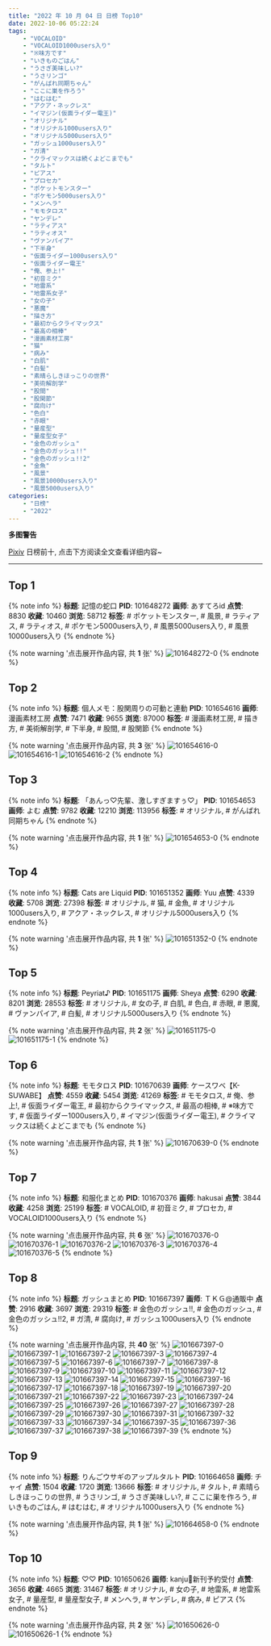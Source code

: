 ```yaml
---
title: "2022 年 10 月 04 日 日榜 Top10"
date: 2022-10-06 05:22:24
tags:
    - "VOCALOID"
    - "VOCALOID1000users入り"
    - "※味方です"
    - "いきものごはん"
    - "うさぎ美味しい?"
    - "うさリンゴ"
    - "がんばれ同期ちゃん"
    - "ここに巣を作ろう"
    - "はむはむ"
    - "アクア・ネックレス"
    - "イマジン(仮面ライダー電王)"
    - "オリジナル"
    - "オリジナル1000users入り"
    - "オリジナル5000users入り"
    - "ガッシュ1000users入り"
    - "ガ清"
    - "クライマックスは続くよどこまでも"
    - "タルト"
    - "ピアス"
    - "プロセカ"
    - "ポケットモンスター"
    - "ポケモン5000users入り"
    - "メンヘラ"
    - "モモタロス"
    - "ヤンデレ"
    - "ラティアス"
    - "ラティオス"
    - "ヴァンパイア"
    - "下半身"
    - "仮面ライダー1000users入り"
    - "仮面ライダー電王"
    - "俺、参上!"
    - "初音ミク"
    - "地雷系"
    - "地雷系女子"
    - "女の子"
    - "悪魔"
    - "描き方"
    - "最初からクライマックス"
    - "最高の相棒"
    - "漫画素材工房"
    - "猫"
    - "病み"
    - "白肌"
    - "白髪"
    - "素晴らしきほっこりの世界"
    - "美術解剖学"
    - "股間"
    - "股関節"
    - "腐向け"
    - "色白"
    - "赤眼"
    - "量産型"
    - "量産型女子"
    - "金色のガッシュ"
    - "金色のガッシュ!!"
    - "金色のガッシュ!!2"
    - "金魚"
    - "風景"
    - "風景10000users入り"
    - "風景5000users入り"
categories:
    - "日榜"
    - "2022"
---
```


<i class="fa fa-triangle-exclamation"></i>**多图警告**<i class="fa fa-triangle-exclamation"></i>

[Pixiv](https://www.pixiv.net/) 日榜前十, 点击下方阅读全文查看详细内容~

<!-- more -->

---

## Top 1

{% note info %}
**标题**: 記憶の蛇口
**PID**: 101648272 **画师**: あすてろid
**点赞**: 8830 **收藏**: 10460 **浏览**: 58712
**标签**: # ポケットモンスター, # 風景, # ラティアス, # ラティオス, # ポケモン5000users入り, # 風景5000users入り, # 風景10000users入り
{% endnote %}

{% note warning '点击展开作品内容, 共 **1** 张' %}
![101648272-0](https://i.pixiv.re/img-original/img/2022/10/03/00/00/09/101648272_p0.png)
{% endnote %}

## Top 2

{% note info %}
**标题**: 個人メモ：股関周りの可動と連動
**PID**: 101654616 **画师**: 漫画素材工房
**点赞**: 7471 **收藏**: 9655 **浏览**: 87000
**标签**: # 漫画素材工房, # 描き方, # 美術解剖学, # 下半身, # 股間, # 股関節
{% endnote %}

{% note warning '点击展开作品内容, 共 **3** 张' %}
![101654616-0](https://i.pixiv.re/img-original/img/2022/10/03/08/00/02/101654616_p0.jpg)
![101654616-1](https://i.pixiv.re/img-original/img/2022/10/03/08/00/02/101654616_p1.jpg)
![101654616-2](https://i.pixiv.re/img-original/img/2022/10/03/08/00/02/101654616_p2.jpg)
{% endnote %}

## Top 3

{% note info %}
**标题**: 「あんっ♡先輩、激しすぎますぅ♡」
**PID**: 101654653 **画师**: よむ
**点赞**: 9782 **收藏**: 12210 **浏览**: 113956
**标签**: # オリジナル, # がんばれ同期ちゃん
{% endnote %}

{% note warning '点击展开作品内容, 共 **1** 张' %}
![101654653-0](https://i.pixiv.re/img-original/img/2022/10/03/08/03/42/101654653_p0.png)
{% endnote %}

## Top 4

{% note info %}
**标题**: Cats are Liquid
**PID**: 101651352 **画师**: Yuu
**点赞**: 4339 **收藏**: 5708 **浏览**: 27398
**标签**: # オリジナル, # 猫, # 金魚, # オリジナル1000users入り, # アクア・ネックレス, # オリジナル5000users入り
{% endnote %}

{% note warning '点击展开作品内容, 共 **1** 张' %}
![101651352-0](https://i.pixiv.re/img-original/img/2022/10/03/02/09/56/101651352_p0.jpg)
{% endnote %}

## Top 5

{% note info %}
**标题**: Peyriat♪
**PID**: 101651175 **画师**: Sheya
**点赞**: 6290 **收藏**: 8201 **浏览**: 28553
**标签**: # オリジナル, # 女の子, # 白肌, # 色白, # 赤眼, # 悪魔, # ヴァンパイア, # 白髪, # オリジナル5000users入り
{% endnote %}

{% note warning '点击展开作品内容, 共 **2** 张' %}
![101651175-0](https://i.pixiv.re/img-original/img/2022/10/03/01/58/49/101651175_p0.jpg)
![101651175-1](https://i.pixiv.re/img-original/img/2022/10/03/01/58/49/101651175_p1.jpg)
{% endnote %}

## Top 6

{% note info %}
**标题**: モモタロス
**PID**: 101670639 **画师**: ケースワベ【K-SUWABE】
**点赞**: 4559 **收藏**: 5454 **浏览**: 41269
**标签**: # モモタロス, # 俺、参上!, # 仮面ライダー電王, # 最初からクライマックス, # 最高の相棒, # ※味方です, # 仮面ライダー1000users入り, # イマジン(仮面ライダー電王), # クライマックスは続くよどこまでも
{% endnote %}

{% note warning '点击展开作品内容, 共 **1** 张' %}
![101670639-0](https://i.pixiv.re/img-original/img/2022/10/04/00/06/42/101670639_p0.jpg)
{% endnote %}

## Top 7

{% note info %}
**标题**: 和服化まとめ
**PID**: 101670376 **画师**: hakusai
**点赞**: 3844 **收藏**: 4258 **浏览**: 25199
**标签**: # VOCALOID, # 初音ミク, # プロセカ, # VOCALOID1000users入り
{% endnote %}

{% note warning '点击展开作品内容, 共 **6** 张' %}
![101670376-0](https://i.pixiv.re/img-original/img/2022/10/04/00/00/31/101670376_p0.jpg)
![101670376-1](https://i.pixiv.re/img-original/img/2022/10/04/00/00/31/101670376_p1.jpg)
![101670376-2](https://i.pixiv.re/img-original/img/2022/10/04/00/00/31/101670376_p2.jpg)
![101670376-3](https://i.pixiv.re/img-original/img/2022/10/04/00/00/31/101670376_p3.jpg)
![101670376-4](https://i.pixiv.re/img-original/img/2022/10/04/00/00/31/101670376_p4.jpg)
![101670376-5](https://i.pixiv.re/img-original/img/2022/10/04/00/00/31/101670376_p5.jpg)
{% endnote %}

## Top 8

{% note info %}
**标题**: ガッシュまとめ
**PID**: 101667397 **画师**: ＴＫＧ@通販中
**点赞**: 2916 **收藏**: 3697 **浏览**: 29319
**标签**: # 金色のガッシュ!!, # 金色のガッシュ, # 金色のガッシュ!!2, # ガ清, # 腐向け, # ガッシュ1000users入り
{% endnote %}

{% note warning '点击展开作品内容, 共 **40** 张' %}
![101667397-0](https://i.pixiv.re/img-original/img/2022/10/03/22/11/28/101667397_p0.jpg)
![101667397-1](https://i.pixiv.re/img-original/img/2022/10/03/22/11/28/101667397_p1.jpg)
![101667397-2](https://i.pixiv.re/img-original/img/2022/10/03/22/11/28/101667397_p2.jpg)
![101667397-3](https://i.pixiv.re/img-original/img/2022/10/03/22/11/28/101667397_p3.jpg)
![101667397-4](https://i.pixiv.re/img-original/img/2022/10/03/22/11/28/101667397_p4.jpg)
![101667397-5](https://i.pixiv.re/img-original/img/2022/10/03/22/11/28/101667397_p5.jpg)
![101667397-6](https://i.pixiv.re/img-original/img/2022/10/03/22/11/28/101667397_p6.jpg)
![101667397-7](https://i.pixiv.re/img-original/img/2022/10/03/22/11/28/101667397_p7.jpg)
![101667397-8](https://i.pixiv.re/img-original/img/2022/10/03/22/11/28/101667397_p8.jpg)
![101667397-9](https://i.pixiv.re/img-original/img/2022/10/03/22/11/28/101667397_p9.jpg)
![101667397-10](https://i.pixiv.re/img-original/img/2022/10/03/22/11/28/101667397_p10.jpg)
![101667397-11](https://i.pixiv.re/img-original/img/2022/10/03/22/11/28/101667397_p11.jpg)
![101667397-12](https://i.pixiv.re/img-original/img/2022/10/03/22/11/28/101667397_p12.jpg)
![101667397-13](https://i.pixiv.re/img-original/img/2022/10/03/22/11/28/101667397_p13.jpg)
![101667397-14](https://i.pixiv.re/img-original/img/2022/10/03/22/11/28/101667397_p14.jpg)
![101667397-15](https://i.pixiv.re/img-original/img/2022/10/03/22/11/28/101667397_p15.jpg)
![101667397-16](https://i.pixiv.re/img-original/img/2022/10/03/22/11/28/101667397_p16.jpg)
![101667397-17](https://i.pixiv.re/img-original/img/2022/10/03/22/11/28/101667397_p17.jpg)
![101667397-18](https://i.pixiv.re/img-original/img/2022/10/03/22/11/28/101667397_p18.jpg)
![101667397-19](https://i.pixiv.re/img-original/img/2022/10/03/22/11/28/101667397_p19.jpg)
![101667397-20](https://i.pixiv.re/img-original/img/2022/10/03/22/11/28/101667397_p20.jpg)
![101667397-21](https://i.pixiv.re/img-original/img/2022/10/03/22/11/28/101667397_p21.jpg)
![101667397-22](https://i.pixiv.re/img-original/img/2022/10/03/22/11/28/101667397_p22.jpg)
![101667397-23](https://i.pixiv.re/img-original/img/2022/10/03/22/11/28/101667397_p23.jpg)
![101667397-24](https://i.pixiv.re/img-original/img/2022/10/03/22/11/28/101667397_p24.jpg)
![101667397-25](https://i.pixiv.re/img-original/img/2022/10/03/22/11/28/101667397_p25.jpg)
![101667397-26](https://i.pixiv.re/img-original/img/2022/10/03/22/11/28/101667397_p26.jpg)
![101667397-27](https://i.pixiv.re/img-original/img/2022/10/03/22/11/28/101667397_p27.jpg)
![101667397-28](https://i.pixiv.re/img-original/img/2022/10/03/22/11/28/101667397_p28.jpg)
![101667397-29](https://i.pixiv.re/img-original/img/2022/10/03/22/11/28/101667397_p29.jpg)
![101667397-30](https://i.pixiv.re/img-original/img/2022/10/03/22/11/28/101667397_p30.jpg)
![101667397-31](https://i.pixiv.re/img-original/img/2022/10/03/22/11/28/101667397_p31.jpg)
![101667397-32](https://i.pixiv.re/img-original/img/2022/10/03/22/11/28/101667397_p32.jpg)
![101667397-33](https://i.pixiv.re/img-original/img/2022/10/03/22/11/28/101667397_p33.jpg)
![101667397-34](https://i.pixiv.re/img-original/img/2022/10/03/22/11/28/101667397_p34.jpg)
![101667397-35](https://i.pixiv.re/img-original/img/2022/10/03/22/11/28/101667397_p35.jpg)
![101667397-36](https://i.pixiv.re/img-original/img/2022/10/03/22/11/28/101667397_p36.jpg)
![101667397-37](https://i.pixiv.re/img-original/img/2022/10/03/22/11/28/101667397_p37.jpg)
![101667397-38](https://i.pixiv.re/img-original/img/2022/10/03/22/11/28/101667397_p38.jpg)
![101667397-39](https://i.pixiv.re/img-original/img/2022/10/03/22/11/28/101667397_p39.jpg)
{% endnote %}

## Top 9

{% note info %}
**标题**: りんごウサギのアップルタルト
**PID**: 101664658 **画师**: チャイ
**点赞**: 1504 **收藏**: 1720 **浏览**: 13666
**标签**: # オリジナル, # タルト, # 素晴らしきほっこりの世界, # うさリンゴ, # うさぎ美味しい?, # ここに巣を作ろう, # いきものごはん, # はむはむ, # オリジナル1000users入り
{% endnote %}

{% note warning '点击展开作品内容, 共 **1** 张' %}
![101664658-0](https://i.pixiv.re/img-original/img/2022/10/03/20/30/01/101664658_p0.png)
{% endnote %}

## Top 10

{% note info %}
**标题**: ♡♡
**PID**: 101650626 **画师**: kanju🍈新刊予約受付
**点赞**: 3656 **收藏**: 4665 **浏览**: 31467
**标签**: # オリジナル, # 女の子, # 地雷系, # 地雷系女子, # 量産型, # 量産型女子, # メンヘラ, # ヤンデレ, # 病み, # ピアス
{% endnote %}

{% note warning '点击展开作品内容, 共 **2** 张' %}
![101650626-0](https://i.pixiv.re/img-original/img/2022/10/03/01/29/23/101650626_p0.jpg)
![101650626-1](https://i.pixiv.re/img-original/img/2022/10/03/01/29/23/101650626_p1.jpg)
{% endnote %}
